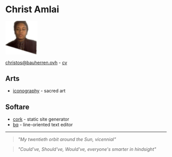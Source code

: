 # Christ Amlai

<img src=me.png style="width:100px">

[christos@bauherren.ovh](mailto:christos@bauherren.ovh) - [cv](cv.pdf)

## Arts

- [iconography](art) - sacred art

## Softare

- [cork](/) - static site generator
- [bq](/) - line-oriented text editor

<hr>

> _"My twentieth orbit around the Sun, vicennial"_

> _"Could've, Should've, Would've, everyone's smarter in hindsight"_










